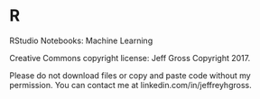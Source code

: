 # R
RStudio Notebooks: Machine Learning

Creative Commons copyright license:  Jeff Gross Copyright 2017.

Please do not download files or copy and paste code without my permission.  You can contact me at linkedin.com/in/jeffreyhgross.
